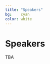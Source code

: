 ```yaml
---
title: "Speakers"
bg:    cyan
color: white
---
```

# Speakers

TBA

<!-- <a name="hanke"></a>

{% include speaker-card.html avatarurl="michael.jpg" profilename="Michael Hanke, PhD "  homepage="http://psychoinformatics.de/" affiliation="Psychoinformatics Lab, Institut für Psychologie, Otto-von-Guericke-Universität,<br> Magdeburg, Germany"%}


#### Doing open science for your own benefit
**Abstract:** Everyday cognition involves a large variety of concurrent neural processes that handle an incredible amount of sensory inputs in order to generate appropriate responses when interacting with the environment. It can be argued that studying any of these aspects of cognition in isolation, as it is often the case in feature-deprived laboratory experiments, yields an over-simplified or over-specialized understanding of the true nature of brain function. In order to fully understand “how the brain works”, it is essential to study the complex inter-play of cognitive processes in a rich natural environment and go beyond the
localization of individual aspects of brain function. I will outline a strategy to approach this herculean task that is based on the core principles of open-science and aims to enable collaboration between research groups and disciplines.

**Bio:**
Michael obtained his PhD in 2009 from Institute of Psychology, Otto-von-Guericke-University in Magdeburg, Germany. Today, he has a Junior professor position at his Alma Mater. Dr Hanke is an expert in sensory processing in vision and other modalities, and in sensory representations in the cortex. He is also actively promoting the ideas of open and reproducible science, and was one of the founders of the Brainhack organization which we represent at the AoN Brainhack Warsaw.



<a name="kirstie"></a>
{% include speaker-card.html avatarurl="kirstie.png" profilename="Kirstie Whitaker, PhD "   homepage="https://whitakerlab.github.io" affiliation="Brain Mapping Unit, Department of Psychiatry, University of Cambridge" %}
#### Shooting for the stars: Moving from reproducible to open research
**Abstract:**
This talk will discuss the perceived and actual barriers experienced by researchers attempting to do reproducible research in neuroscience, and give practical guidance on how they can be overcome. It will include suggestions on how to make your code and data available and usable for others (including a strong suggestion to document both clearly so you don’t have to reply to lots of email questions from future users). However, as this is a Brainhack event, Dr Whitaker will push you further: to consider working openly. Open research is an important step in changing an academic reward system from its current focus on individual contributions and “getting there first” to sharing work as it is being created and allowing collaborators to contribute from the start. All the AoN Brainhack Warsaw participants will leave knowing there is something they can do to step towards making their research reproducible, and hopefully a few will be inspired to make more radical changes.

**Bio:**
Kirstie is a Research Fellow at The Alan Turing Institute (London, UK). She completed her PhD in Neuroscience at the University of California, Berkeley in 2012 and holds a BSc in Physics from the University of Bristol and an MSc in Medical Physics from the University of British Columbia. She was a postdoctoral researcher in the Department of Psychiatry at the University of Cambridge from 2012 to 2017. Dr Whitaker uses magnetic resonance imaging to study child and adolescent brain development and is a passionate advocate for reproducible neuroscience. She is a Fulbright scholarship alumna and 2016/17 Mozilla Fellow for Science. Kirstie was named, with her collaborator Petra Vertes, as a 2016 Global Thinker by Foreign Policy magazine.



<a name="charl"></a>
{% include speaker-card.html avatarurl="charl.png" profilename=" Charl Linssen, PhD candidate "  affiliation="The Tiesinga group, Department of Neuroinformatics,<br> Donders Institute for Brain, Cognition and Behaviour,<br> Nijmegen, the Netherlands"%}

#### Convergence between artificial intelligence and simulation of the brain: from theory to GitHub
**Abstract:** Artificial neural networks have received a recent spur in attention after notable successes in diverse areas: computer vision, motor control, natural language processing, as agents in computer and board games, and many others. Computer simulation of neural networks has been around since the late 1950s, but recent successes rely both on better knowledge of how to design and train these networks, as well as increases in scale made possible by increased computational power and the availability of large training datasets ("big data").

For a neuroscientist, neural network simulation can be of interest from two different points of view: in the theoretical sense, as a model of how real brains work, or in the empirical sense, as a tool that analyses a dataset or performs a certain task (as in the game playing agent). These objectives may not be mutually exclusive, but depending on the application or goal, a researcher has to make concrete decisions about what model to use to approach it.

In this talk, we will review modern neural network architectures and consider them from the perspective of both theory and application. For example, if a certain network model requires a certain training paradigm, this could, on the application side, inform the allocation of CPU time, while on the theoretical side, lead to empirical predictions on neuronal biophysics involved in plasticity. Taken together, the goal is to give the audience (that's you!) the knowledge needed to critically assess neural network models, and subsequently to download and run the chosen network on your own dataset and with your own selection of parameters.

**Bio:**
Charl has a background in engineering, and is particularly interested in systems that actively respond to their environment. After studying Embedded Systems at TU Eindhoven, he realised that brains, or even something as comparatively simple as the nervous system of an insect, are ultimate embedded systems. Following this, he went on to pursue a Master’s program in Cognitive Neuroscience at Radboud University, where he is currently pursuing a PhD on the topic of active sensing in the rodent whisker system.   -->
